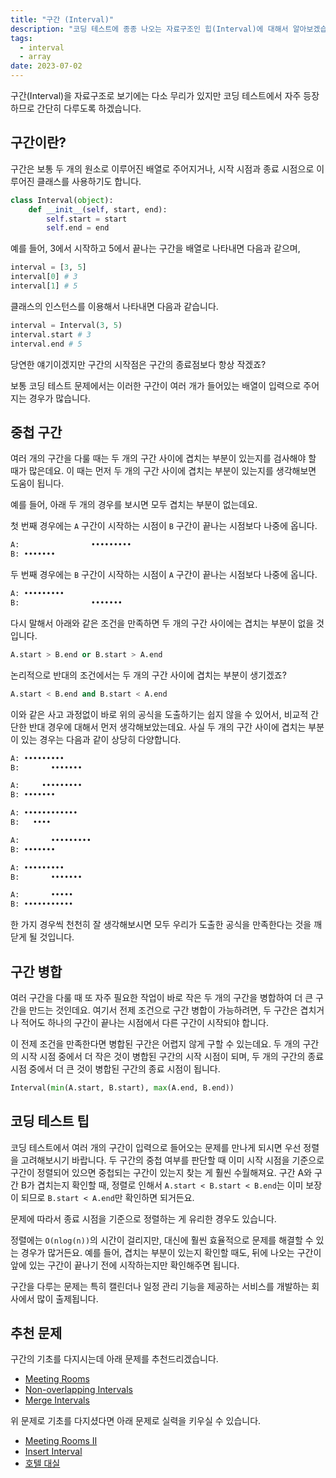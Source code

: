 ```yaml
---
title: "구간 (Interval)"
description: "코딩 테스트에 종종 나오는 자료구조인 힙(Interval)에 대해서 알아보겠습니다."
tags:
  - interval
  - array
date: 2023-07-02
---
```


구간(Interval)을 자료구조로 보기에는 다소 무리가 있지만 코딩 테스트에서 자주 등장하므로 간단히 다루도록 하겠습니다.

## 구간이란?

구간은 보통 두 개의 원소로 이루어진 배열로 주어지거나, 시작 시점과 종료 시점으로 이루어진 클래스를 사용하기도 합니다.

```py
class Interval(object):
    def __init__(self, start, end):
        self.start = start
        self.end = end
```

예를 들어, 3에서 시작하고 5에서 끝나는 구간을 배열로 나타내면 다음과 같으며,

```py
interval = [3, 5]
interval[0] # 3
interval[1] # 5
```

클래스의 인스턴스를 이용해서 나타내면 다음과 같습니다.

```py
interval = Interval(3, 5)
interval.start # 3
interval.end # 5
```

당연한 얘기이겠지만 구간의 시작점은 구간의 종료점보다 항상 작겠죠?

보통 코딩 테스트 문제에서는 이러한 구간이 여러 개가 들어있는 배열이 입력으로 주어지는 경우가 많습니다.

## 중첩 구간

여러 개의 구간을 다룰 때는 두 개의 구간 사이에 겹치는 부분이 있는지를 검사해야 할 때가 많은데요.
이 때는 먼저 두 개의 구간 사이에 겹치는 부분이 있는지를 생각해보면 도움이 됩니다.

예를 들어, 아래 두 개의 경우를 보시면 모두 겹치는 부분이 없는데요.

첫 번째 경우에는 `A` 구간이 시작하는 시점이 `B` 구간이 끝나는 시점보다 나중에 옵니다.

```py
A:                •••••••••
B: •••••••
```

두 번째 경우에는 `B` 구간이 시작하는 시점이 `A` 구간이 끝나는 시점보다 나중에 옵니다.

```py
A: •••••••••
B:                •••••••
```

다시 말해서 아래와 같은 조건을 만족하면 두 개의 구간 사이에는 겹치는 부분이 없을 것입니다.

```py
A.start > B.end or B.start > A.end
```

논리적으로 반대의 조건에서는 두 개의 구간 사이에 겹치는 부분이 생기겠죠?

```py
A.start < B.end and B.start < A.end
```

이와 같은 사고 과정없이 바로 위의 공식을 도출하기는 쉽지 않을 수 있어서, 비교적 간단한 반대 경우에 대해서 먼저 생각해보았는데요.
사실 두 개의 구간 사이에 겹치는 부분이 있는 경우는 다음과 같이 상당히 다양합니다.

```py
A: •••••••••
B:       •••••••
```

```py
A:     •••••••••
B: •••••••
```

```py
A: ••••••••••••
B:   ••••
```

```py
A:       •••••••••
B: •••••••
```

```py
A: •••••••••
B:       •••••••
```

```py
A:       •••••
B: •••••••••••
```

한 가지 경우씩 천천히 잘 생각해보시면 모두 우리가 도출한 공식을 만족한다는 것을 깨닫게 될 것입니다.

## 구간 병합

여러 구간을 다룰 때 또 자주 필요한 작업이 바로 작은 두 개의 구간을 병합하여 더 큰 구간을 만드는 것인데요.
여기서 전제 조건으로 구간 병합이 가능하려면, 두 구간은 겹치거나 적어도 하나의 구간이 끝나는 시점에서 다른 구간이 시작되야 합니다.

이 전제 조건을 만족한다면 병합된 구간은 어렵지 않게 구할 수 있는데요.
두 개의 구간의 시작 시점 중에서 더 작은 것이 병합된 구간의 시작 시점이 되며, 두 개의 구간의 종료 시점 중에서 더 큰 것이 병합된 구간의 종료 시점이 됩니다.

```py
Interval(min(A.start, B.start), max(A.end, B.end))
```

## 코딩 테스트 팁

코딩 테스트에서 여러 개의 구간이 입력으로 들어오는 문제를 만나게 되시면 우선 정렬을 고려해보시기 바랍니다.
두 구간의 중첩 여부를 판단할 때 이미 시작 시점을 기준으로 구간이 정렬되어 있으면 중첩되는 구간이 있는지 찾는 게 훨씬 수월해져요.
구간 A와 구간 B가 겹치는지 확인할 때, 정렬로 인해서 `A.start < B.start < B.end`는 이미 보장이 되므로 `B.start < A.end`만 확인하면 되거든요.

문제에 따라서 종료 시점을 기준으로 정렬하는 게 유리한 경우도 있습니다.

정렬에는 `O(nlog(n))`의 시간이 걸리지만, 대신에 훨씬 효율적으로 문제를 해결할 수 있는 경우가 많거든요.
예를 들어, 겹치는 부분이 있는지 확인할 때도, 뒤에 나오는 구간이 앞에 있는 구간이 끝나기 전에 시작하는지만 확인해주면 됩니다.

구간을 다루는 문제는 특히 캘린더나 일정 관리 기능을 제공하는 서비스를 개발하는 회사에서 많이 출제됩니다.

## 추천 문제

구간의 기초를 다지시는데 아래 문제를 추천드리겠습니다.

- [Meeting Rooms](/problems/meeting-rooms/)
- [Non-overlapping Intervals](/problems/non-overlapping-intervals/)
- [Merge Intervals](/problems/merge-intervals/)

위 문제로 기초를 다지셨다면 아래 문제로 실력을 키우실 수 있습니다.

- [Meeting Rooms II](/problems/meeting-rooms-ii/)
- [Insert Interval](/problems/insert-interval/)
- [호텔 대실](/problems/호텔-대실/)
